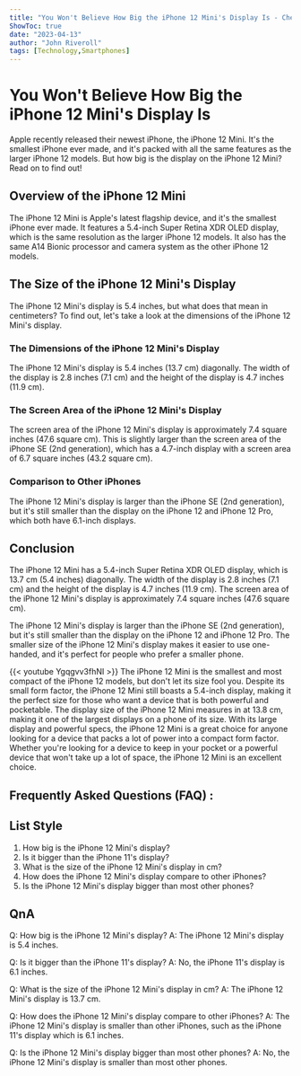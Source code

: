 ```yaml
---
title: "You Won't Believe How Big the iPhone 12 Mini's Display Is - Check Out the Size in CM!"
ShowToc: true 
date: "2023-04-13"
author: "John Riveroll" 
tags: [Technology,Smartphones]
---
```

# You Won't Believe How Big the iPhone 12 Mini's Display Is

Apple recently released their newest iPhone, the iPhone 12 Mini. It's the smallest iPhone ever made, and it's packed with all the same features as the larger iPhone 12 models. But how big is the display on the iPhone 12 Mini? Read on to find out!

## Overview of the iPhone 12 Mini

The iPhone 12 Mini is Apple's latest flagship device, and it's the smallest iPhone ever made. It features a 5.4-inch Super Retina XDR OLED display, which is the same resolution as the larger iPhone 12 models. It also has the same A14 Bionic processor and camera system as the other iPhone 12 models.

## The Size of the iPhone 12 Mini's Display

The iPhone 12 Mini's display is 5.4 inches, but what does that mean in centimeters? To find out, let's take a look at the dimensions of the iPhone 12 Mini's display.

### The Dimensions of the iPhone 12 Mini's Display

The iPhone 12 Mini's display is 5.4 inches (13.7 cm) diagonally. The width of the display is 2.8 inches (7.1 cm) and the height of the display is 4.7 inches (11.9 cm).

### The Screen Area of the iPhone 12 Mini's Display

The screen area of the iPhone 12 Mini's display is approximately 7.4 square inches (47.6 square cm). This is slightly larger than the screen area of the iPhone SE (2nd generation), which has a 4.7-inch display with a screen area of 6.7 square inches (43.2 square cm).

### Comparison to Other iPhones

The iPhone 12 Mini's display is larger than the iPhone SE (2nd generation), but it's still smaller than the display on the iPhone 12 and iPhone 12 Pro, which both have 6.1-inch displays.

## Conclusion

The iPhone 12 Mini has a 5.4-inch Super Retina XDR OLED display, which is 13.7 cm (5.4 inches) diagonally. The width of the display is 2.8 inches (7.1 cm) and the height of the display is 4.7 inches (11.9 cm). The screen area of the iPhone 12 Mini's display is approximately 7.4 square inches (47.6 square cm).

The iPhone 12 Mini's display is larger than the iPhone SE (2nd generation), but it's still smaller than the display on the iPhone 12 and iPhone 12 Pro. The smaller size of the iPhone 12 Mini's display makes it easier to use one-handed, and it's perfect for people who prefer a smaller phone.

{{< youtube Ygqgvv3fhNI >}} 
The iPhone 12 Mini is the smallest and most compact of the iPhone 12 models, but don't let its size fool you. Despite its small form factor, the iPhone 12 Mini still boasts a 5.4-inch display, making it the perfect size for those who want a device that is both powerful and pocketable. The display size of the iPhone 12 Mini measures in at 13.8 cm, making it one of the largest displays on a phone of its size. With its large display and powerful specs, the iPhone 12 Mini is a great choice for anyone looking for a device that packs a lot of power into a compact form factor. Whether you're looking for a device to keep in your pocket or a powerful device that won't take up a lot of space, the iPhone 12 Mini is an excellent choice.

## Frequently Asked Questions (FAQ) :
## List Style

1. How big is the iPhone 12 Mini's display?
2. Is it bigger than the iPhone 11's display?
3. What is the size of the iPhone 12 Mini's display in cm?
4. How does the iPhone 12 Mini's display compare to other iPhones?
5. Is the iPhone 12 Mini's display bigger than most other phones?

## QnA

Q: How big is the iPhone 12 Mini's display?
A: The iPhone 12 Mini's display is 5.4 inches.

Q: Is it bigger than the iPhone 11's display?
A: No, the iPhone 11's display is 6.1 inches.

Q: What is the size of the iPhone 12 Mini's display in cm?
A: The iPhone 12 Mini's display is 13.7 cm.

Q: How does the iPhone 12 Mini's display compare to other iPhones?
A: The iPhone 12 Mini's display is smaller than other iPhones, such as the iPhone 11's display which is 6.1 inches.

Q: Is the iPhone 12 Mini's display bigger than most other phones?
A: No, the iPhone 12 Mini's display is smaller than most other phones.


